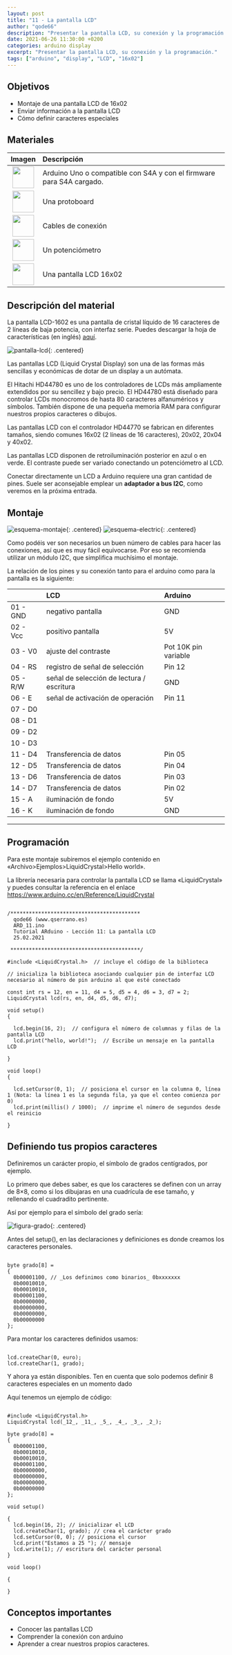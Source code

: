 ```yaml
---
layout: post
title: "11 - La pantalla LCD"
author: "qode66"
description: "Presentar la pantalla LCD, su conexión y la programación."
date: 2021-06-26 11:30:00 +0200
categories: arduino display
excerpt: "Presentar la pantalla LCD, su conexión y la programación."
tags: ["arduino", "display", "LCD", "16x02"]
---
```


[img1]: /assets/imatges/ard/ard_11_01.png "Pantalla LCD"
[img2]: /assets/imatges/ard/ard_11_02.png "Esquema de montaje"
[img3]: /assets/imatges/ard/ard_11_03.png "Esquema de conexión"
[img4]: /assets/imatges/ard/ard_11_04.png "Esquema de conexión con adaptador I2C"

## Objetivos

- Montaje de una pantalla LCD de 16x02
- Enviar información a la pantalla LCD
- Cómo definir caracteres especiales

## Materiales

|                                  Imagen                                   | Descripción                                                           |
| :-----------------------------------------------------------------------: | :------------------------------------------------------------------- |
|     <img src="/assets/imatges/mat/mat_unor3.png" width="50" height="50">     | Arduino Uno o compatible con S4A y con el firmware para S4A cargado. |
|  <img src="/assets/imatges/mat/mat_protoboard.png" width="50" height="50">   | Una protoboard                                                       |
|    <img src="/assets/imatges/mat/mat_cables.png" width="50" height="50">     | Cables de conexión                                                   |
| <img src="/assets/imatges/mat/mat_potenciometre.png" width="50" height="50"> | Un potenciómetro                                                     |
|   <img src="/assets/imatges/mat/mat_LCD16x02.png" width="50" height="50">    | Una pantalla LCD 16x02                                               |

## Descripción del material

La pantalla LCD-1602 es una pantalla de cristal líquido de 16 caracteres de 2 líneas de baja potencia, con interfaz serie. Puedes descargar la hoja de características (en inglés)
[aquí](https://mega.nz/file/M7V11CSB#WuCGVn1zI_Y1i6FhWDUIpYCBVKdodnHh8_vniDY5FgA).

![pantalla-lcd][img1]{: .centered}

Las pantallas LCD (Liquid Crystal Display) son una de las formas más sencillas y económicas de dotar de un display a un autómata.

El Hitachi HD44780 es uno de los controladores de LCDs más ampliamente extendidos por su sencillez y bajo precio. El HD44780 está diseñado para controlar LCDs monocromos de hasta 80 caracteres alfanuméricos y símbolos. También dispone de una pequeña memoria RAM para configurar nuestros propios caracteres o dibujos.

Las pantallas LCD con el controlador HD44770 se fabrican en diferentes tamaños, siendo comunes 16x02 (2 líneas de 16 caracteres), 20x02, 20x04 y 40x02.

Las pantallas LCD disponen de retroiluminación posterior en azul o en verde. El contraste puede ser variado conectando un potenciómetro al LCD.

Conectar directamente un LCD a Arduino requiere una gran cantidad de pines. Suele ser aconsejable emplear un **adaptador a bus I2C**, como veremos en la próxima entrada.

## Montaje

![esquema-montaje][img2]{: .centered}
![esquema-electric][img3]{: .centered}

Como podéis ver son necesarios un buen número de cables para hacer las conexiones, así que es muy fácil equivocarse. Por eso se recomienda utilizar un módulo I2C, que simplifica muchísimo el montaje.

La relación de los pines y su conexión tanto para el arduino como para la pantalla es la siguiente:

|          | LCD                                        | Arduino              |
| :------- | :----------------------------------------- | :------------------- |
| 01 - GND | negativo pantalla                           | GND                  |
| 02 - Vcc | positivo pantalla                           | 5V                   |
| 03 - V0  | ajuste del contraste                        | Pot 10K pin variable |
| 04 - RS  | registro de señal de selección             | Pin 12               |
| 05 - R/W | señal de selección de lectura / escritura  | GND                  |
| 06 - E   | señal de activación de operación           | Pin 11               |
| 07 - D0  |                                            |                      |
| 08 - D1  |                                            |                      |
| 09 - D2  |                                            |                      |
| 10 - D3  |                                            |                      |
| 11 - D4  | Transferencia de datos                     | Pin 05               |
| 12 - D5  | Transferencia de datos                     | Pin 04               |
| 13 - D6  | Transferencia de datos                     | Pin 03               |
| 14 - D7  | Transferencia de datos                     | Pin 02               |
| 15 - A   | iluminación de fondo                       | 5V                   |
| 16 - K   | iluminación de fondo                       | GND                  |

---

## Programación

Para este montaje subiremos el ejemplo contenido en «Archivo>Ejemplos>LiquidCrystal>Hello world».

La librería necesaria para controlar la pantalla LCD se llama «LiquidCrystal» y puedes consultar la referencia en el enlace <https://www.arduino.cc/en/Reference/LiquidCrystal>

```Arduino

/******************************************
  qode66 (www.qserrano.es)
  ARD_11.ino
  Tutorial ARduino - Lección 11: La pantalla LCD
  25.02.2021

 ******************************************/

#include <LiquidCrystal.h>  // incluye el código de la biblioteca

// inicializa la biblioteca asociando cualquier pin de interfaz LCD necesario al número de pin arduino al que esté conectado

const int rs = 12, en = 11, d4 = 5, d5 = 4, d6 = 3, d7 = 2;
LiquidCrystal lcd(rs, en, d4, d5, d6, d7);

void setup()
{

  lcd.begin(16, 2);  // configura el número de columnas y filas de la pantalla LCD
  lcd.print("hello, world!");  // Escribe un mensaje en la pantalla LCD

}

void loop()
{

  lcd.setCursor(0, 1);  // posiciona el cursor en la columna 0, línea 1 (Nota: la línea 1 es la segunda fila, ya que el conteo comienza por 0)
  lcd.print(millis() / 1000);  // imprime el número de segundos desde el reinicio

}
```

## Definiendo tus propios caracteres

Definiremos un carácter propio, el símbolo de grados centígrados, por ejemplo.

Lo primero que debes saber, es que los caracteres se definen con un array de 8×8, como si los dibujaras en una cuadrícula de ese tamaño, y rellenando el cuadradito pertinente.

Así por ejemplo para el símbolo del grado sería:

![figura-grado][img4]{: .centered}

Antes del setup(), en las declaraciones y definiciones es donde creamos los caracteres personales.

```Arduino

byte grado[8] =
{
  0b00001100, // _Los definimos como binarios_ 0bxxxxxxx
  0b00010010,
  0b00010010,
  0b00001100,
  0b00000000,
  0b00000000,
  0b00000000,
  0b00000000
};
```

Para montar los caracteres definidos usamos:

```Arduino

lcd.createChar(0, euro);
lcd.createChar(1, grado);
```

Y ahora ya están disponibles. Ten en cuenta que solo podemos definir 8 caracteres especiales en un momento dado

Aquí tenemos un ejemplo de código:

```Arduino

#include <LiquidCrystal.h>
LiquidCrystal lcd(_12_, _11_, _5_, _4_, _3_, _2_);

byte grado[8] =
{
  0b00001100,
  0b00010010,
  0b00010010,
  0b00001100,
  0b00000000,
  0b00000000,
  0b00000000,
  0b00000000
};

void setup()

{
  lcd.begin(16, 2); // inicializar el LCD
  lcd.createChar(1, grado); // crea el carácter grado
  lcd.setCursor(0, 0); // posiciona el cursor
  lcd.print("Estamos a 25 "); // mensaje
  lcd.write(1); // escritura del carácter personal
}

void loop()

{

}
```

## Conceptos importantes

- Conocer las pantallas LCD
- Comprender la conexión con arduino
- Aprender a crear nuestros propios caracteres.
